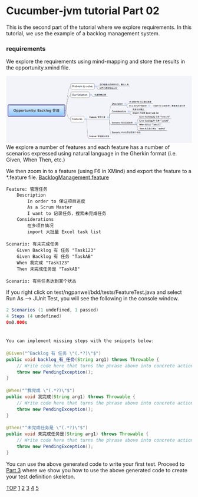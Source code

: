 Cucumber-jvm tutorial Part 02
=============================

This is the second part of the tutorial where we explore requirements. 
In this tutorial, we use the example of a backlog management system.

### requirements
We explore the requirements using mind-mapping and store the results in the opportunity.xmind file. 

![MindMap](help/BDD-Part-02-01-Mind-Map.png)  
We explore a number of features and each feature has a number of scenarios expressed 
using natural language in the Gherkin format (i.e. Given, When Then, etc.) 

We then zoom in to a feature (using F6 in XMind) and export the feature to a *.feature file.
[BacklogManagement.feature](requirements/features/BacklogManagement.feature)
````
Feature: 管理任务
	Description
		In order to 保证项目进度
		As a Scrum Master
		I want to 记录任务，搜索未完成任务
	Considerations
		在多项目情况
		import 大批量 Excel task list

Scenario: 有未完成任务
	Given Backlog 有 任务 "Task123"
	Given Backlog 有 任务 "TaskAB"
	When 我完成 "Task123"
	Then 未完成任务是 "TaskAB"

Scenario: 有些任务达到某个状态
````

If you right click on test/ngpanwei/bdd/tests/FeatureTest.java
and select Run As --> JUnit Test, you will see the following in the console window.
````java
2 Scenarios (1 undefined, 1 passed)
4 Steps (4 undefined)
0m0.000s


You can implement missing steps with the snippets below:

@Given("^Backlog 有 任务 \"(.*?)\"$")
public void backlog_有_任务(String arg1) throws Throwable {
    // Write code here that turns the phrase above into concrete actions
    throw new PendingException();
}

@When("^我完成 \"(.*?)\"$")
public void 我完成(String arg1) throws Throwable {
    // Write code here that turns the phrase above into concrete actions
    throw new PendingException();
}

@Then("^未完成任务是 \"(.*?)\"$")
public void 未完成任务是(String arg1) throws Throwable {
    // Write code here that turns the phrase above into concrete actions
    throw new PendingException();
}
````
You can use the above generated code to write your first test.
Proceed to [Part 3](https://github.com/ngpanwei/cucumber-jvm-tutorial/blob/master/bdd-part-03-test-skeleton)
where we show you how to use the above generated code to create your test definition skeleton.

[TOP](https://github.com/ngpanwei/cucumber-jvm-tutorial/blob/master/README.md)
[1](https://github.com/ngpanwei/cucumber-jvm-tutorial/blob/master/bdd-part-01-skeleton/README.md)
[2](https://github.com/ngpanwei/cucumber-jvm-tutorial/blob/master/bdd-part-02-features/README.md)
[3](https://github.com/ngpanwei/cucumber-jvm-tutorial/blob/master/bdd-part-03-test-skeleton)
[4](https://github.com/ngpanwei/cucumber-jvm-tutorial/blob/master/bdd-part-04-test-code)
[5](https://github.com/ngpanwei/cucumber-jvm-tutorial/blob/master/bdd-part-05-elaborate)
